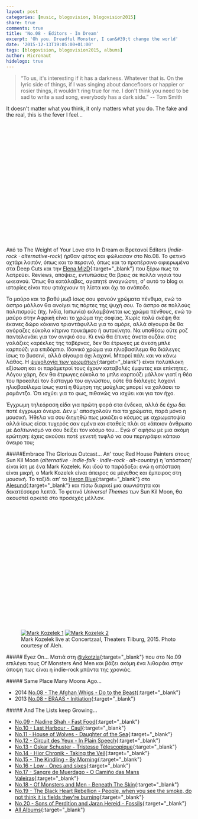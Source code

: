 ```yaml
---
layout: post
categories: [music, blogovision, blogovision2015]
share: true
comments: true
title: 'No.08 - Editors - In Dream'
excerpt: 'Oh you. Dreadful Monster, I can&#39;t change the world'
date: '2015-12-13T19:05:00+01:00'
tags: [blogovision, blogovision2015, albums]
author: Micronaut
hidelogo: true
---
```

>&ldquo;To us, it's interesting if it has a darkness. Whatever that is. On the lyric side of things, if I was singing about dancefloors or happier or rosier things, it wouldn't ring true for me. I don't think you need to be sad to write a sad song, everybody has a dark side.&rdquo; -- Tom Smith

It doesn't matter what you think, it only matters what you do. The fake and the real, this is the fever I feel... 

<div class="invisible">
<figure class="center">
	<iframe width="70%" height="320" src="about:blank" data-src="https://www.youtube.com/embed/qM4joaqNxf0" frameborder="0">&nbsp;</iframe>
</figure>
</div>

Από το The Weight of Your Love στο In Dream οι Βρετανοί Editors (*indie-rock · alternative-rock*) ήρθαν φέτος και φώλιασαν στο No.08. Το φετινό οχτάρι λοιπόν, όπως και το περσινό, όπως και το προπέρσινο αφιερωμένα στα Deep Cuts και την [Elena MizD](https://www.youtube.com/channel/UC4CIjbBwt-aTDrw3Nqisc_Q/featured){:target="_blank"} που ξέρω πως τα λατρεύει. Reviews, απόψεις, εντυπώσεις θα βρεις σε πολλά νησιά του ωκεανού. Όπως θα κατάλαβες, αγαπητέ αναγνώστη, σ' αυτό το blog οι ιστορίες είναι που φτιάχνουν τη λίστα και όχι το ανάποδο.

Το μαύρο και το βαθύ μωβ ίσως σου φανούν χρώματα πένθιμα, ενώ το άσπρο μάλλον θα ανοίγει τις πόρτες της ψυχή σου. Το άσπρο σε πολλούς πολιτισμούς (πχ. Ινδία, Ιαπωνία) εκλαμβάνεται ως χρώμα πένθους, ενώ το μαύρο στην Αφρική είναι το χρώμα της σοφίας. Χωρίς πολύ σκέψη θα έκανες δώρο κόκκινα τριαντάφυλλα για το αμόρε, αλλά σίγουρα δε θα αγόραζες εύκολα κίτρινο πουκάμισο ή αυτοκίνητο. Να υποθέσω ούτε ροζ παντελονάκι για τον ανιψιό σου. Κι ενώ θα έπινες άνετα ουζάκι στις γαλάζιες καρέκλες της ταβέρνας, δεν θα έτρωγες με άνεση μπλε καρπούζι για επιδόρπιο. Ιδανικό χρώμα για ηλιοβασίλεμα θα διάλεγες ίσως το βυσσινί, αλλά σίγουρα όχι λαχανί. Μπορεί πάλι και να κάνω λάθος. Η [ψυχολογία των χρωμάτων](http://www.empower-yourself-with-color-psychology.com/cultural-color.html){:target="_blank"} είναι πολύπλοκη εξίσωση και οι παράμετροί τους έχουν καταβολές έμφυτες και επίκτητες. Λόγου χάρη, δεν θα έτρωγες εύκολα το μπλε καρπούζι μάλλον γιατί η θέα του προκαλεί τον δισταγμό του αγνώστου, ούτε θα διάλεγες λαχανί ηλιοβασίλεμα ίσως γιατί η θύμηση της μούχλας μπορεί να χαλάσει το ρομάντζο. Ότι ισχύει για το φως, πιθανώς να ισχύει και για τον ήχο. 

Έγχρωμη τηλεόραση είδα για πρώτη φορά στα ένδεκα, αλλά δε έχω δει ποτέ έγχρωμα όνειρα. Δεν μ' απασχολούν πια τα χρώματα, παρά μόνο η μουσική. Ήθελα να σου διηγηθώ πως μοιάζει ο κόσμος με αχρωματοψία αλλά ίσως είσαι τυχερός σαν εμένα και σταθείς πλάι σε κάποιον άνθρωπο με Δαλτωνισμό να σου δείξει τον κόσμο του... Εγώ σ' αφήσω με μια ακόμη ερώτηση: έχεις ακούσει ποτέ γενετή τυφλό να σου περιγράφει κάποιο όνειρο του;

<div class="text-divider"></div>

#####Embrace The Glorious Outcast...
Απ' τους Red House Painters  στους Sun Kil Moon (*alternative · indie-folk · indie-rock · alt-country*) η 'απόσταση' είναι ίση με ένα Mark Kozelek. Και ιδού το παράδοξο: ενώ η απόσταση είναι μικρή, ο Mark Kozelek είναι άπειρος σε μέγεθος και έμπειρος στη μουσική. Το ταξίδι απ' το [Heron Blue](https://www.youtube.com/watch?v=6I2NUYf3efQ){:target="_blank"} στο [Alesund](https://www.youtube.com/watch?v=dtLUtcmJk0Q){:target="_blank"} και πίσω διαρκεί μια αιωνιότητα και δεκατέσσερα λεπτά. Το φετινό *Universal Themes* των Sun Kil Moon, θα ακουστεί αρκετά στο προσεχές μέλλον. 

<div class="invisible">
<figure class="center">
	<iframe width="70%" height="320" src="about:blank" data-src="https://www.youtube.com/embed/JpvfQU53D3Y" frameborder="0">&nbsp;</iframe>
</figure>
</div>

<div class="invisible">
<figure class="half">
	<a href="/images/posts/incubate2015/incu2015_4.jpg"><img src="about:blank" data-src="/images/posts/incubate2015/incu2015_4_low.jpg" alt="Mark Kozelek 1" /></a>
	<a href="/images/posts/incubate2015/incu2015_5.jpg"><img src="about:blank" data-src="/images/posts/incubate2015/incu2015_5_low.jpg" alt="Mark Kozelek 2" /></a>
	<figcaption>Mark Kozelek live at Concertzaal, Theaters Tilburg, 2015. Photo courtesy of Aleh.</figcaption>
</figure>
</div>

<div class="text-divider"></div>

#####<i class="fa fa-hand-o-right"></i> Eyez Οn...
Ματιά στη [@vkotzia](https://suburbanwords.wordpress.com/2015/12/12/09of-monsters-men-beneath-the-skin/){:target="_blank"} που στο No.09 επιλέγει τους Of Monsters And Men και βάζει ακόμη ένα λιθαράκι στην άποψη πως είναι η indie-rock μπάντα της χρονιάς.


#####<i class="fa fa-hand-o-right"></i> Same Place Many Moons Ago...
* 2014 [No.08 - The Afghan Whigs - Do to the Beast](/music/blogovision/blogovision2014/blogovision2014-no08/){:target="_blank"}
* 2013 [No.08 - ERAAS - Initiation](/music/blogovision/blogovision2014/blogovision2014-no08/){:target="_blank"}

#####<i class="fa fa-hand-o-right"></i> And The Lists keep Growing...
* [No.09 - Nadine Shah - Fast Food](/music/blogovision/blogovision2015/blogovision2015-no09/){:target="_blank"}
* [No.10 - Last Harbour - Caul](/music/blogovision/blogovision2015/blogovision2015-no10/){:target="_blank"}
* [No.11 - House of Wolves - Daughter of the Sea](/music/blogovision/blogovision2015/blogovision2015-no11/){:target="_blank"}
* [No.12 - Circuit des Yeux - In Plain Speech](/music/blogovision/blogovision2015/blogovision2015-no12/){:target="_blank"}
* [No.13 - Oskar Schuster - Tristesse Télescopique](/music/blogovision/blogovision2015/blogovision2015-no13/){:target="_blank"}
* [No.14 - Hior Chronik - Taking the Veil](/music/blogovision/blogovision2015/blogovision2015-no14/){:target="_blank"}
* [No.15 - The Kindling - By Morning](/music/blogovision/blogovision2015/blogovision2015-no15/){:target="_blank"}
* [No.16 - Low - Ones and sixes](/music/blogovision/blogovision2015/blogovision2015-no16/){:target="_blank"}
* [No.17 - Sangre de Muerdago - O Camiño das Mans Valeiras](/music/blogovision/blogovision2015/blogovision2015-no17/){:target="_blank"}
* [No.18 - Of Monsters and Men - Beneath The Skin](/music/blogovision/blogovision2015/blogovision2015-no18/){:target="_blank"}
* [No.19 - The Black Heart Rebellion - People, when you see the smoke, do not think it is fields they're burning](/music/blogovision/blogovision2015/blogovision2015-no19/){:target="_blank"}
* [No.20 - Sons of Perdition and Jaran Hereid - Fossils](/music/blogovision/blogovision2015/blogovision2015-no20/){:target="_blank"}
* [All Albums](/music/new-albums-2015/){:target="_blank"}